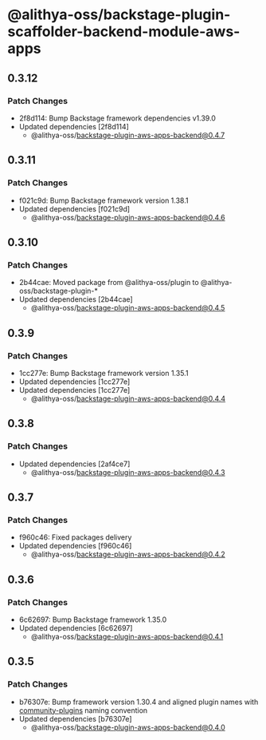 # @alithya-oss/backstage-plugin-scaffolder-backend-module-aws-apps

## 0.3.12

### Patch Changes

- 2f8d114: Bump Backstage framework dependencies v1.39.0
- Updated dependencies [2f8d114]
  - @alithya-oss/backstage-plugin-aws-apps-backend@0.4.7

## 0.3.11

### Patch Changes

- f021c9d: Bump Backstage framework version 1.38.1
- Updated dependencies [f021c9d]
  - @alithya-oss/backstage-plugin-aws-apps-backend@0.4.6

## 0.3.10

### Patch Changes

- 2b44cae: Moved package from @alithya-oss/plugin to @alithya-oss/backstage-plugin-\*
- Updated dependencies [2b44cae]
  - @alithya-oss/backstage-plugin-aws-apps-backend@0.4.5

## 0.3.9

### Patch Changes

- 1cc277e: Bump Backstage framework version 1.35.1
- Updated dependencies [1cc277e]
- Updated dependencies [1cc277e]
  - @alithya-oss/backstage-plugin-aws-apps-backend@0.4.4

## 0.3.8

### Patch Changes

- Updated dependencies [2af4ce7]
  - @alithya-oss/backstage-plugin-aws-apps-backend@0.4.3

## 0.3.7

### Patch Changes

- f960c46: Fixed packages delivery
- Updated dependencies [f960c46]
  - @alithya-oss/backstage-plugin-aws-apps-backend@0.4.2

## 0.3.6

### Patch Changes

- 6c62697: Bump Backstage framework 1.35.0
- Updated dependencies [6c62697]
  - @alithya-oss/backstage-plugin-aws-apps-backend@0.4.1

## 0.3.5

### Patch Changes

- b76307e: Bump framework version 1.30.4 and aligned plugin names with [community-plugins](https://github.com/backstage/community-plugins) naming convention
- Updated dependencies [b76307e]
  - @alithya-oss/backstage-plugin-aws-apps-backend@0.4.0
